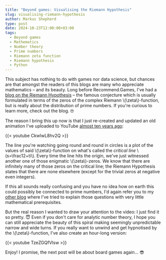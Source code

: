 ```yaml
---
title: "Beyond games: Visualising the Riemann Hypothesis"
slug: visualising-riemann-hypothesis
author: Markus Shepherd
type: post
date: 2024-10-23T12:00:00+03:00
tags:
  - Beyond games
  - Mathematics
  - Number theory
  - Prime numbers
  - Riemann zeta function
  - Riemann hypothesis
  - Python
---
```


This subject has nothing to do with games nor data science, but chances are that amongst the readers of this blogs are many who appreciate mathematics – and its beauty. Long before Recommend.Games, I've had a [blog on the Riemann Hypothesis](https://primes.recommend.games/) – the famous conjecture which is usually formulated in terms of the zeros of the complex Riemann \\(\zeta\\)-function, but is really about the distribution of prime numbers. If you're curious to learn more, check out the blog. 🤓

The reason I bring this up now is that I just re-created and updated an old animation I've uploaded to YouTube [almost ten years ago](https://youtu.be/NAMuls4q2f4):

{{< youtube CkwlwL8hv2Q >}}

The line you're watching going round and round in circles is a plot of the values of said \\(\zeta\\)-function on what's called the *critical line* \\(s=\frac12+ti\\). Every time the line hits the origin, we've just witnessed another one of those enigmatic \\(\zeta\\)-zeros. We know that there are infinitely many of those zeros on the critical line; the Riemann Hypothesis states that there are none elsewhere (except for the trivial zeros at negative even integers).

If this all sounds really confusing and you have no idea how on earth this could possibly be connected to prime numbers, I'd again refer you to my [other blog](https://primes.recommend.games/) where I've tried to explain those questions with very little mathematical prerequisites.

But the real reason I wanted to draw your attention to the video: I just find it so pretty. 😇 Even if you don't care for analytic number theory, I hope you can still appreciate the beauty of this spiral making seemingly unpredictable narrow and wide turns. If you really want to unwind and get hypnotised by the \\(\zeta\\)-function, I've also create an hour-long version:

{{< youtube TzeZGQfVlsw >}}

Enjoy! I promise, the next post will be about board games again… 😎
